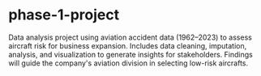 # phase-1-project
Data analysis project using aviation accident data (1962–2023) to assess aircraft risk for business expansion. Includes data cleaning, imputation, analysis, and visualization to generate insights for stakeholders. Findings will guide the company's aviation division in selecting low-risk aircrafts.
